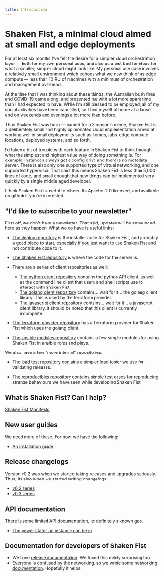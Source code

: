 ```yaml
---
title: Introduction
---
```

# Shaken Fist, a minimal cloud aimed at small and edge deployments

For at least six months I’ve felt the desire for a simpler cloud orchestration layer — both for my own personal uses, and also as a test bed for ideas for what a smaller, simpler cloud might look like. My personal use case involves a relatively small environment which echoes what we now think of as edge compute — less than 10 RU of machines with a minimum of orchestration and management overhead.

At the time that I was thinking about these things, the Australian bush fires and COVID-19 came along, and presented me with a lot more spare time than I had expected to have. While I’m still blessed to be employed, all of my social activities have been cancelled, so I find myself at home at a loose end on weekends and evenings a lot more than before.

Thus Shaken Fist was born — named for a Simpson’s meme, Shaken Fist is a deliberately small and highly opinionated cloud implementation aimed at working well in small deployments such as homes, labs, edge compute locations, deployed systems, and so forth.

I’d taken a bit of trouble with each feature in Shaken Fist to think through what the simplest and highest value way of doing something is. For example, instances always get a config drive and there is no metadata server. There is also only one supported type of virtual networking, and one supported hypervisor. That said, this means Shaken Fist is less than 5,000 lines of code, and small enough that new things can be implemented very quickly by a single middle aged developer.

I think Shaken Fist is useful to others. Its Apache-2.0 licensed, and available on github if you’re interested.

## "I'd like to subscribe to your newsletter"

First off, we don't have a newsletter. That said, updates will be announced here as they happen. What we do have is useful links:

* [The deploy repository](http://github.com/shakenfist/deploy) is the installer code for Shaken Fist, and probably a good place to start, especially if you just want to use Shaken Fist and not contribute code to it.

* [The Shaken Fist repository](http://github.com/shakenfist/shakenfist) is where the code for the server is.

* There are a series of client repositories as well:
    * [The python client repository](http://github.com/shakenfist/client-python) contains the python API client, as well as the command line client that users and shell scripts use to interact with Shaken Fist.
    * [The golang client repository](http://github.com/shakenfist/client-go) contains... wait for it... the golang client library. This is used by the terraform provider.
    * [The javascript client repository](http://github.com/shakenfist/client-js) contains... wait for it... a javascript client library. It should be noted that this client is currently incomplete.

* [The terraform provider repository](http://github.com/shakenfist/terraform-provider-shakenfist) has a Terraform provider for Shaken Fist which uses the golang client.

* [The ansible modules repository](http://github.com/shakenfist/ansible-modules) contains a few simple modules for using Shaken Fist in ansible roles and plays.

We also have a few "more internal" repositories:

* [The load test repository](http://github.com/shakenfist/loadtest) contains a simpler load tester we use for validating releases.

* [The reproducibles repository](http://github.com/shakenfist/reproducables) contains simple test cases for reproducing strange behaviours we have seen while developing Shaken Fist.

## What is Shaken Fist? Can I help?

[Shaken Fist Manifesto](manifesto.md)

## New user guides

We need more of these. For now, we have the following:

* [An installation guide](installation.md)

## Release changelogs

Version v0.2 was when we started taking releases and upgrades seriously. Thus, its also when we started writing changelogs:

* [v0.2 series](changelog/changelog_v02.md)
* [v0.3 series](changelog/changelog_v03.md)

## API documentation

There is some limited API documentation, its definitely a known gap.

* [The power states an instance can be in](power_states.md)

## Documentation for developers of Shaken Fist
* We have [release documentation](development/release_process.md). We found this mildly surprising too.
* Everyone is confused by the networking, so we wrote some [networking documentation](networking/overview.md). Hopefully it helps.
